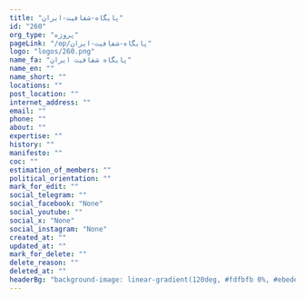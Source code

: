 ```yaml
---
title: "پایگاه-شفافیت-ایران"
id: "260"
org_type: "پروژه"
pageLink: "/op/پایگاه-شفافیت-ایران"
logo: "logos/260.png"
name_fa: "پایگاه شفافیت ایران"
name_en: ""
name_short: ""
locations: ""
post_location: ""
internet_address: ""
email: ""
phone: ""
about: ""
expertise: ""
history: ""
manifesto: ""
coc: ""
estimation_of_members: ""
political_orientation: ""
mark_for_edit: ""
social_telegram: ""
social_facebook: "None"
social_youtube: ""
social_x: "None"
social_instagram: "None"
created_at: ""
updated_at: ""
mark_for_delete: ""
delete_reason: ""
deleted_at: ""
headerBg: "background-image: linear-gradient(120deg, #fdfbfb 0%, #ebedee 100%);"
---
```

